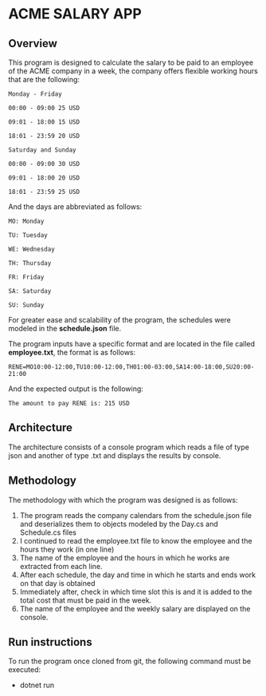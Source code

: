 # ACME SALARY APP
## Overview
This program is designed to calculate the salary to be paid to an employee of the ACME company in a week, the company offers flexible working hours that are the following: 
 ```
Monday - Friday

00:00 - 09:00 25 USD

09:01 - 18:00 15 USD

18:01 - 23:59 20 USD

Saturday and Sunday

00:00 - 09:00 30 USD

09:01 - 18:00 20 USD

18:01 - 23:59 25 USD
  ```
And the days are abbreviated as follows: 
```
MO: Monday

TU: Tuesday

WE: Wednesday

TH: Thursday

FR: Friday

SA: Saturday

SU: Sunday
```
For greater ease and scalability of the program, the schedules were modeled in the **schedule.json** file.

The program inputs have a specific format and are located in the file called **employee.txt**, the format is as follows: 
```
RENE=MO10:00-12:00,TU10:00-12:00,TH01:00-03:00,SA14:00-18:00,SU20:00-21:00
```
And the expected output is the following:
```
The amount to pay RENE is: 215 USD
```
## Architecture

The architecture consists of a console program which reads a file of type json and another of type .txt and displays the results by console. 

## Methodology
The methodology with which the program was designed is as follows:
1) The program reads the company calendars from the schedule.json file and deserializes them to objects modeled by the Day.cs and Schedule.cs files
2) I continued to read the employee.txt file to know the employee and the hours they work (in one line)
3) The name of the employee and the hours in which he works are extracted from each line.
4) After each schedule, the day and time in which he starts and ends work on that day is obtained
5) Immediately after, check in which time slot this is and it is added to the total cost that must be paid in the week.
6) The name of the employee and the weekly salary are displayed on the console.

## Run instructions
To run the program once cloned from git, the following command must be executed: 
* dotnet run
  